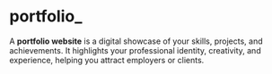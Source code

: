 # portfolio_
A **portfolio website** is a digital showcase of your skills, projects, and achievements. It highlights your professional identity, creativity, and experience, helping you attract employers or clients.
